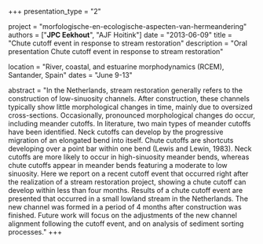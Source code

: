 +++
presentation_type = "2"

project = "morfologische-en-ecologische-aspecten-van-hermeandering"
authors = ["**JPC Eekhout**", "AJF Hoitink"]
date = "2013-06-09"
title = "Chute cutoff event in response to stream restoration"
description = "Oral presentation Chute cutoff event in response to stream restoration"

location = "River, coastal, and estuarine morphodynamics (RCEM), Santander, Spain"
dates = "June 9-13"

abstract = "In the Netherlands, stream restoration generally refers to the construction of low-sinuosity channels. After construction, these channels typically show little morphological changes in time, mainly due to oversized cross-sections. Occasionally, pronounced morphological changes do occur, including meander cutoffs. In literature, two main types of meander cutoffs have been identified. Neck cutoffs can develop by the progressive migration of an elongated bend into itself. Chute cutoffs are shortcuts developing over a point bar within one bend (Lewis and Lewin, 1983). Neck cutoffs are more likely to occur in high-sinuosity meander bends, whereas chute cutoffs appear in meander bends featuring a moderate to low sinuosity. Here we report on a recent cutoff event that occurred right after the realization of a stream restoration project, showing a chute cutoff can develop within less than four months. Results of a chute cutoff event are presented that occurred in a small lowland stream in the Netherlands. The new channel was formed in a period of 4 months after construction was finished. Future work will focus on the adjustments of the new channel alignment following the cutoff event, and on analysis of sediment sorting processes."
+++